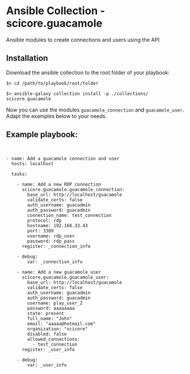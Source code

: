 # Ansible Collection - scicore.guacamole

Ansible modules to create connections and users using the API

## Installation

Download the ansible collection to the root folder of your playbook:

```
$> cd /path/to/playbook/root/folder

$> ansible-galaxy collection install -p ./collections/ scicore.guacamole
```

Now you can use the modules `guacamole_connection` and `guacamole_user`. Adapt the examples below to your needs.


## Example playbook:

```


- name: Add a guacamole connection and user
  hosts: localhost

  tasks:

    - name: Add a new RDP connection
      scicore.guacamole.guacamole_connection:
        base_url: http://localhost/guacamole
        validate_certs: false
        auth_username: guacadmin
        auth_password: guacadmin
        connection_name: test_connection
        protocol: rdp
        hostname: 192.168.33.43
        port: 3389
        username: rdp_user
        password: rdp_pass
      register: _connection_info
  
    - debug:
        var: _connection_info

    - name: Add a new guacamole user 
      scicore.guacamole.guacamole_user:
        base_url: http://localhost/guacamole
        validate_certs: false
        auth_username: guacadmin
        auth_password: guacadmin
        username: play_user_2
        password: aaaaaaaa
        state: present
        full_name: "John"
        email: "aaaaa@hotmail.com"
        organization: "scicore"
        disabled: false
        allowed_connections:
          - test_connection
      register: _user_info
  
    - debug:
        var: _user_info
      
```
